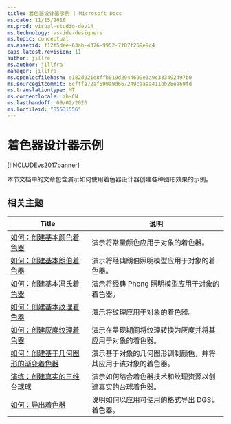 ```yaml
---
title: 着色器设计器示例 | Microsoft Docs
ms.date: 11/15/2016
ms.prod: visual-studio-dev14
ms.technology: vs-ide-designers
ms.topic: conceptual
ms.assetid: f12f5dee-63ab-4376-9952-7f87f269e9c4
caps.latest.revision: 11
author: jillre
ms.author: jillfra
manager: jillfra
ms.openlocfilehash: e182d921e8ffb019d2044699e3a9c333492497b0
ms.sourcegitcommit: 6cfffa72af599a9d667249caaaa411bb28ea69fd
ms.translationtype: MT
ms.contentlocale: zh-CN
ms.lasthandoff: 09/02/2020
ms.locfileid: "85531556"
---
```

# <a name="shader-designer-examples"></a>着色器设计器示例
[!INCLUDE[vs2017banner](../includes/vs2017banner.md)]

本节文档中的文章包含演示如何使用着色器设计器创建各种图形效果的示例。

## <a name="related-topics"></a>相关主题

|Title|说明|
|-|-|
|[如何：创建基本颜色着色器](../designers/how-to-create-a-basic-color-shader.md)|演示将常量颜色应用于对象的着色器。|
|[如何：创建基本朗伯着色器](../designers/how-to-create-a-basic-lambert-shader.md)|演示将经典朗伯照明模型应用于对象的着色器。|
|[如何：创建基本冯氏着色器](../designers/how-to-create-a-basic-phong-shader.md)|演示将经典 Phong 照明模型应用于对象的着色器。|
|[如何：创建基本纹理着色器](../designers/how-to-create-a-basic-texture-shader.md)|演示将纹理应用于对象的着色器。|
|[如何：创建灰度纹理着色器](../designers/how-to-create-a-grayscale-texture-shader.md)|演示在呈现期间将纹理转换为灰度并将其应用于对象的着色器。|
|[如何：创建基于几何图形的渐变着色器](../designers/how-to-create-a-geometry-based-gradient-shader.md)|演示基于对象的几何图形调制颜色，并将其应用于该对象的着色器。|
|[演练：创建真实的三维台球球](../designers/walkthrough-creating-a-realistic-3-d-billiard-ball.md)|演示如何结合着色器技术和纹理资源以创建真实的台球着色器。|
|[如何：导出着色器](../designers/how-to-export-a-shader.md)|说明如何以应用可使用的格式导出 DGSL 着色器。|
